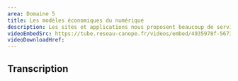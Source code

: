 ```yaml
---
area: Domaine 5
title: Les modèles économiques du numérique
description: Les sites et applications nous proposent beaucoup de services, et en apparence... gratuitement ! Pourtant, la plupart de ces plateformes sont très rentables et il est important de comprendre comment. Alors, quels sont ces différents modèles économiques du numérique ? Et quelles ressources pour aborder ce sujet avec les élèves ?
videoEmbedSrc: https://tube.reseau-canope.fr/videos/embed/4935978f-5673-4276-a540-9552f5719e2a
videoDownloadHref:
---
```


## Transcription

